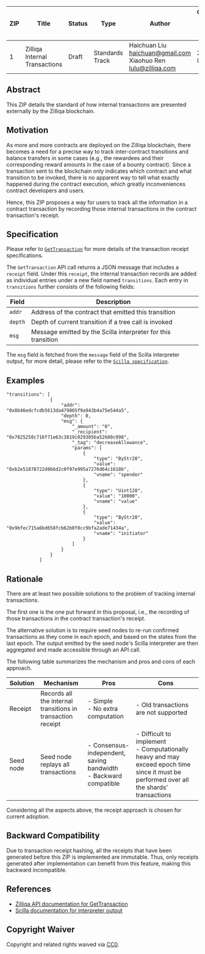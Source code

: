 |  ZIP | Title | Status| Type | Author | Created (yyyy-mm-dd) | Updated (yyyy-mm-dd)
|--|--|--|--| -- | -- | -- |
| 1  | Zilliqa Internal Transactions | Draft | Standards Track  | Haichuan Liu <haichuan@gmail.com> <br> Xiaohuo Ren <lulu@zilliqa.com>| 2019-06-23 | 2020-01-30

## Abstract

This ZIP details the standard of how internal transactions are presented externally by the Zilliqa blockchain.

## Motivation

As more and more contracts are deployed on the Zilliqa blockchain, there becomes a need for a precise way to track inter-contract transitions and balance transfers in some cases (e.g., the rewardees and their corresponding reward amounts in the case of a bounty contract). Since a transaction sent to the blockchain only indicates which contract and what transition to be invoked, there is no apparent way to tell what exactly happened during the contract execution, which greatly inconveniences contract developers and users.

Hence, this ZIP proposes a way for users to track all the information in a contract transaction by recording those internal transactions in the contract transaction's receipt.

## Specification

Please refer to [`GetTransaction`](https://apidocs.zilliqa.com/#gettransaction) for more details of the transaction receipt specifications.

The `GetTransaction` API call returns a JSON message that includes a `receipt` field. Under this `receipt`, the internal transaction records are added as individual entries under a new field named `transitions`. Each entry in `transitions` further consists of the following fields:

|      Field    |                          Description                            |
| ------------- | --------------------------------------------------------------- |
|     `addr`    | Address of the contract that emitted this transition            |
|     `depth`   | Depth of current transition if a tree call is invoked           |
|     `msg`     | Message emitted by the Scilla interpreter for this transition   |

The `msg` field is fetched from the `message` field of the Scilla interpreter output, for more detail, please refer to the [`Scilla specification`](https://scilla.readthedocs.io/en/latest/interface.html#interpreter-output).

## Examples

```
"transitions": [
                {
                    "addr": "0x8b46edcfcdb5613da479805f9a943b4a75e544a5",
                    "depth": 0,
                    "msg": {
                        "_amount": "0",
                        "_recipient": "0x7825250c716f71e63c3819c029305ba52680c998",
                        "_tag": "decreaseAllowance",
                        "params": [
                            {
                                "type": "ByStr20",
                                "value": "0xb2e51878722d8b6d2c0f97e995a7276d64c1618b",
                                "vname": "spender"
                            },
                            {
                                "type": "Uint128",
                                "value": "10000",
                                "vname": "value"
                            },
                            {
                                "type": "ByStr20",
                                "value": "0x9bfec715a6bd658fcb62b0f8cc9bfa2ade71434a",
                                "vname": "initiator"
                            }
                        ]
                    }
                }
            ]
```

## Rationale

There are at least two possible solutions to the problem of tracking internal transactions.

The first one is the one put forward in this proposal, i.e., the recording of those transactions in the contract transaction's receipt.

The alternative solution is to require seed nodes to re-run confirmed transactions as they come in each epoch, and based on the states from the last epoch. The output emitted by the seed node's Scilla interpreter are then aggregated and made accessible through an API call.

The following table summarizes the mechanism and pros and cons of each approach.

|   Solution    | Mechanism                                                   | Pros | Cons |
| ------------- | ----------------------------------------------------------- | ---- | ---- |
| Receipt       | Records all the internal transitions in transaction receipt | - Simple <br> - No extra computation | - Old transactions are not supported |
| Seed node     | Seed node replays all transactions                          | - Consensus-independent, saving bandwidth <br> - Backward compatible | - Difficult to implement <br> - Computationally heavy and may exceed epoch time since it must be performed over all the shards' transactions |

Considering all the aspects above, the receipt approach is chosen for current adoption.

## Backward Compatibility

Due to transaction receipt hashing, all the receipts that have been generated before this ZIP is implemented are immutable. Thus, only receipts generated after implementation can benefit from this feature, making this backward incompatible.

## References
- [Zilliqa API documentation for GetTransaction](https://apidocs.zilliqa.com/#gettransaction)
- [Scilla documentation for interpreter output](https://scilla.readthedocs.io/en/latest/interface.html#interpreter-output)

## Copyright Waiver

Copyright and related rights waived via [CC0](https://creativecommons.org/publicdomain/zero/1.0/).
